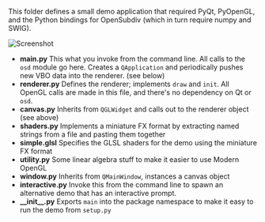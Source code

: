 This folder defines a small demo application that required PyQt, PyOpenGL, and the Python bindings for OpenSubdiv (which in turn require numpy and SWIG).

![Screenshot](http://raw.github.com/prideout/OpenSubdiv/master/python/demo/screenshot.png)

- **main.py**         This what you invoke from the command line.  All calls to the `osd` module go here.  Creates a `QApplication` and periodically pushes new VBO data into the renderer. (see below)
- **renderer.py**     Defines the renderer; implements `draw` and `init`.  All OpenGL calls are made in this file, and there's no dependency on Qt or `osd`.
- **canvas.py**       Inherits from `QGLWidget` and calls out to the renderer object (see above)
- **shaders.py**      Implements a miniature FX format by extracting named strings from a file and pasting them together
- **simple.glsl**     Specifies the GLSL shaders for the demo using the miniature FX format
- **utility.py**      Some linear algebra stuff to make it easier to use Modern OpenGL
- **window.py**       Inherits from `QMainWindow`, instances a canvas object
- **interactive.py**  Invoke this from the command line to spawn an alternative demo that has an interactive prompt.
- **\_\_init\_\_.py** Exports `main` into the package namespace to make it easy to run the demo from `setup.py`
